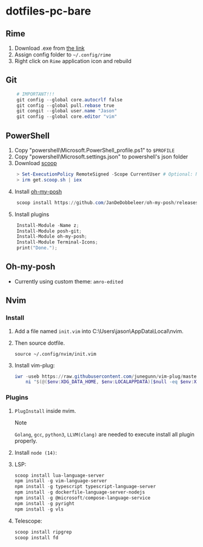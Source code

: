 # dotfiles-pc-bare
## Rime
1. Download .exe from [the link](https://rime.im/download/)
2. Assign config folder to `~/.config/rime`
2. Right click on `Rime` application icon and rebuild

## Git
```powershell
    # IMPORTANT!!!
    git config --global core.autocrlf false
    git config --global pull.rebase true
    git congit --global user.name "Jason"
    git config --global core.editor "vim"
```

## PowerShell
1. Copy "powershell\Microsoft.PowerShell_profile.ps1" to `$PROFILE`
2. Copy "powershell\Microsoft.settings.json" to powershell's json folder
3. Download [scoop](https://scoop.sh/)
```powershell
    > Set-ExecutionPolicy RemoteSigned -Scope CurrentUser # Optional: Needed to run a remote script the first time
    > irm get.scoop.sh | iex
```
4. Install [oh-my-posh](https://ohmyposh.dev/docs/installation/windows)
```powershell
    scoop install https://github.com/JanDeDobbeleer/oh-my-posh/releases/latest/download/oh-my-posh.json
```
5. Install plugins
```powershell
    Install-Module -Name z;
    Install-Module posh-git;
    Install-Module oh-my-posh;
    Install-Module Terminal-Icons;
    print("Done.");
```

## Oh-my-posh
* Currently using custom theme: `amro-edited` 

## Nvim

### Install
1. Add a file named `init.vim` into C:\Users\jason\AppData\Local\nvim.
2. Then source dotfile. 
    ```vim
    source ~/.config/nvim/init.vim
    ```

3. Install vim-plug:  
    ```PowerShell
    iwr -useb https://raw.githubusercontent.com/junegunn/vim-plug/master/plug.vim |`
        ni "$(@($env:XDG_DATA_HOME, $env:LOCALAPPDATA)[$null -eq $env:XDG_DATA_HOME])/nvim-data/site/autoload/plug.vim" -Force
    ```
### Plugins
1. `PlugInstall` inside nvim.
    > [!NOTE]
    > `Golang`, `gcc`, `python3`, `LLVM(clang)` are needed to execute install all plugin properly.
    
1. Install `node (14)`:
  
1. LSP:
    ```PowerShell
    scoop install lua-language-server
    npm install -g vim-language-server
    npm install -g typescript typescript-language-server
    npm install -g dockerfile-language-server-nodejs
    npm install -g @microsoft/compose-language-service
    npm install -g pyright
    npm install -g vls
    ```

1. Telescope:
    ```PowerShell
    scoop install ripgrep
    scoop install fd
    ```
